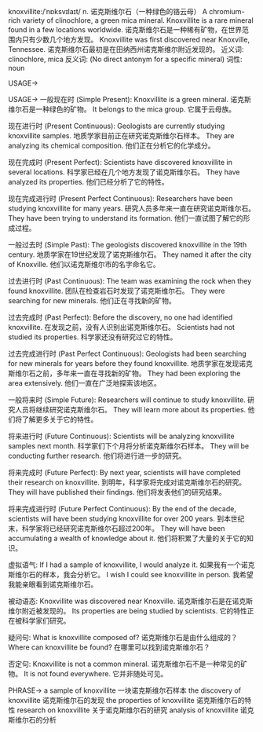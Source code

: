 knoxvillite:/ˈnɒksvɪlaɪt/
n.
诺克斯维尔石（一种绿色的铬云母）
A chromium-rich variety of clinochlore, a green mica mineral.
Knoxvillite is a rare mineral found in a few locations worldwide. 诺克斯维尔石是一种稀有矿物，在世界范围内只有少数几个地方发现。
Knoxvillite was first discovered near Knoxville, Tennessee. 诺克斯维尔石最初是在田纳西州诺克斯维尔附近发现的。
近义词: clinochlore, mica
反义词:  (No direct antonym for a specific mineral)
词性: noun


USAGE->

USAGE->
一般现在时 (Simple Present):
Knoxvillite is a green mineral. 诺克斯维尔石是一种绿色的矿物。
It belongs to the mica group. 它属于云母族。


现在进行时 (Present Continuous):
Geologists are currently studying knoxvillite samples. 地质学家目前正在研究诺克斯维尔石样本。
They are analyzing its chemical composition. 他们正在分析它的化学成分。


现在完成时 (Present Perfect):
Scientists have discovered knoxvillite in several locations. 科学家已经在几个地方发现了诺克斯维尔石。
They have analyzed its properties.  他们已经分析了它的特性。


现在完成进行时 (Present Perfect Continuous):
Researchers have been studying knoxvillite for many years. 研究人员多年来一直在研究诺克斯维尔石。
They have been trying to understand its formation. 他们一直试图了解它的形成过程。


一般过去时 (Simple Past):
The geologists discovered knoxvillite in the 19th century. 地质学家在19世纪发现了诺克斯维尔石。
They named it after the city of Knoxville. 他们以诺克斯维尔市的名字命名它。


过去进行时 (Past Continuous):
The team was examining the rock when they found knoxvillite.  团队在检查岩石时发现了诺克斯维尔石。
They were searching for new minerals. 他们正在寻找新的矿物。


过去完成时 (Past Perfect):
Before the discovery, no one had identified knoxvillite. 在发现之前，没有人识别出诺克斯维尔石。
Scientists had not studied its properties. 科学家还没有研究过它的特性。


过去完成进行时 (Past Perfect Continuous):
Geologists had been searching for new minerals for years before they found knoxvillite. 地质学家在发现诺克斯维尔石之前，多年来一直在寻找新的矿物。
They had been exploring the area extensively. 他们一直在广泛地探索该地区。


一般将来时 (Simple Future):
Researchers will continue to study knoxvillite. 研究人员将继续研究诺克斯维尔石。
They will learn more about its properties.  他们将了解更多关于它的特性。


将来进行时 (Future Continuous):
Scientists will be analyzing knoxvillite samples next month. 科学家们下个月将分析诺克斯维尔石样本。
They will be conducting further research. 他们将进行进一步的研究。


将来完成时 (Future Perfect):
By next year, scientists will have completed their research on knoxvillite. 到明年，科学家将完成对诺克斯维尔石的研究。
They will have published their findings. 他们将发表他们的研究结果。


将来完成进行时 (Future Perfect Continuous):
By the end of the decade, scientists will have been studying knoxvillite for over 200 years. 到本世纪末，科学家将已经研究诺克斯维尔石超过200年。
They will have been accumulating a wealth of knowledge about it. 他们将积累了大量的关于它的知识。



虚拟语气:
If I had a sample of knoxvillite, I would analyze it. 如果我有一个诺克斯维尔石的样本，我会分析它。
I wish I could see knoxvillite in person. 我希望我能亲眼看到诺克斯维尔石。



被动语态:
Knoxvillite was discovered near Knoxville. 诺克斯维尔石是在诺克斯维尔附近被发现的。
Its properties are being studied by scientists. 它的特性正在被科学家们研究。


疑问句:
What is knoxvillite composed of? 诺克斯维尔石是由什么组成的？
Where can knoxvillite be found?  在哪里可以找到诺克斯维尔石？


否定句:
Knoxvillite is not a common mineral. 诺克斯维尔石不是一种常见的矿物。
It is not found everywhere. 它并非随处可见。




PHRASE->
a sample of knoxvillite 一块诺克斯维尔石样本
the discovery of knoxvillite 诺克斯维尔石的发现
the properties of knoxvillite 诺克斯维尔石的特性
research on knoxvillite  关于诺克斯维尔石的研究
analysis of knoxvillite  诺克斯维尔石的分析
